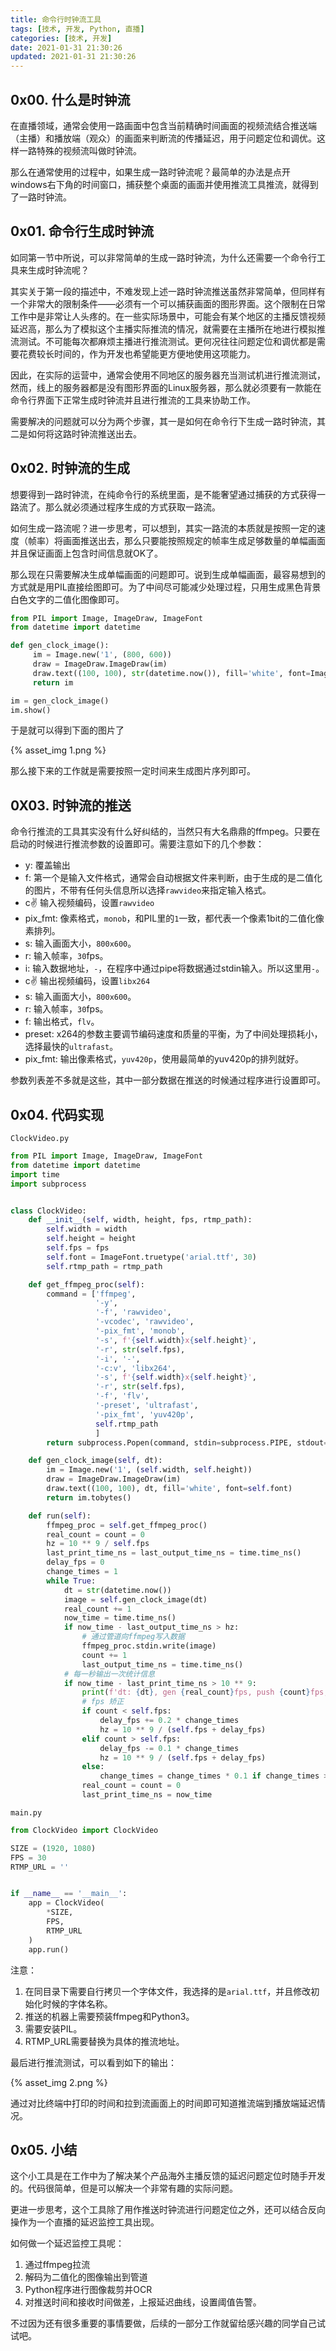 ```yaml
---
title: 命令行时钟流工具
tags: [技术, 开发, Python, 直播]
categories: [技术, 开发]
date: 2021-01-31 21:30:26
updated: 2021-01-31 21:30:26
---
```


## 0x00. 什么是时钟流

在直播领域，通常会使用一路画面中包含当前精确时间画面的视频流结合推送端（主播）和播放端（观众）的画面来判断流的传播延迟，用于问题定位和调优。这样一路特殊的视频流叫做时钟流。

那么在通常使用的过程中，如果生成一路时钟流呢？最简单的办法是点开windows右下角的时间窗口，捕获整个桌面的画面并使用推流工具推流，就得到了一路时钟流。

<!-- more -->

## 0x01. 命令行生成时钟流

如同第一节中所说，可以非常简单的生成一路时钟流，为什么还需要一个命令行工具来生成时钟流呢？

其实关于第一段的描述中，不难发现上述一路时钟流推送虽然非常简单，但同样有一个非常大的限制条件——必须有一个可以捕获画面的图形界面。这个限制在日常工作中是非常让人头疼的。在一些实际场景中，可能会有某个地区的主播反馈视频延迟高，那么为了模拟这个主播实际推流的情况，就需要在主播所在地进行模拟推流测试。不可能每次都麻烦主播进行推流测试。更何况往往问题定位和调优都是需要花费较长时间的，作为开发也希望能更方便地使用这项能力。

因此，在实际的运营中，通常会使用不同地区的服务器充当测试机进行推流测试，然而，线上的服务器都是没有图形界面的Linux服务器，那么就必须要有一款能在命令行界面下正常生成时钟流并且进行推流的工具来协助工作。

需要解决的问题就可以分为两个步骤，其一是如何在命令行下生成一路时钟流，其二是如何将这路时钟流推送出去。

## 0x02. 时钟流的生成

想要得到一路时钟流，在纯命令行的系统里面，是不能奢望通过捕获的方式获得一路流了。那么就必须通过程序生成的方式获取一路流。

如何生成一路流呢？进一步思考，可以想到，其实一路流的本质就是按照一定的速度（帧率）将画面推送出去，那么只要能按照规定的帧率生成足够数量的单幅画面并且保证画面上包含时间信息就OK了。

那么现在只需要解决生成单幅画面的问题即可。说到生成单幅画面，最容易想到的方式就是用PIL直接绘图即可。为了中间尽可能减少处理过程，只用生成黑色背景白色文字的二值化图像即可。

```python
from PIL import Image, ImageDraw, ImageFont
from datetime import datetime

def gen_clock_image():
     im = Image.new('1', (800, 600))
     draw = ImageDraw.ImageDraw(im)
     draw.text((100, 100), str(datetime.now()), fill='white', font=ImageFont.truetype('arial.ttf', 30))
     return im

im = gen_clock_image()
im.show()

```

于是就可以得到下面的图片了

{% asset_img 1.png %}

那么接下来的工作就是需要按照一定时间来生成图片序列即可。

## 0X03. 时钟流的推送

命令行推流的工具其实没有什么好纠结的，当然只有大名鼎鼎的ffmpeg。只要在启动的时候进行推流参数的设置即可。需要注意如下的几个参数：

- y: 覆盖输出
- f: 第一个是输入文件格式，通常会自动根据文件来判断，由于生成的是二值化的图片，不带有任何头信息所以选择`rawvideo`来指定输入格式。
- c:v: 输入视频编码，设置`rawvideo`
- pix_fmt: 像素格式，`monob`，和PIL里的`1`一致，都代表一个像素1bit的二值化像素排列。
- s: 输入画面大小，`800x600`。
- r: 输入帧率，`30`fps。
- i: 输入数据地址，`-`，在程序中通过pipe将数据通过stdin输入。所以这里用`-`。
- c:v: 输出视频编码，设置`libx264`
- s: 输入画面大小，`800x600`。
- r: 输入帧率，`30`fps。
- f: 输出格式，`flv`。
- preset: x264的参数主要调节编码速度和质量的平衡，为了中间处理损耗小，选择最快的`ultrafast`。
- pix_fmt: 输出像素格式，`yuv420p`，使用最简单的yuv420p的排列就好。

参数列表差不多就是这些，其中一部分数据在推送的时候通过程序进行设置即可。

## 0x04. 代码实现

`ClockVideo.py`

```python
from PIL import Image, ImageDraw, ImageFont
from datetime import datetime
import time
import subprocess


class ClockVideo:
    def __init__(self, width, height, fps, rtmp_path):
        self.width = width
        self.height = height
        self.fps = fps
        self.font = ImageFont.truetype('arial.ttf', 30)
        self.rtmp_path = rtmp_path

    def get_ffmpeg_proc(self):
        command = ['ffmpeg',
                   '-y',
                   '-f', 'rawvideo',
                   '-vcodec', 'rawvideo',
                   '-pix_fmt', 'monob',
                   '-s', f'{self.width}x{self.height}',
                   '-r', str(self.fps),
                   '-i', '-',
                   '-c:v', 'libx264',
                   '-s', f'{self.width}x{self.height}',
                   '-r', str(self.fps),
                   '-f', 'flv',
                   '-preset', 'ultrafast',
                   '-pix_fmt', 'yuv420p',
                   self.rtmp_path
                   ]
        return subprocess.Popen(command, stdin=subprocess.PIPE, stdout=subprocess.DEVNULL, stderr=subprocess.DEVNULL)

    def gen_clock_image(self, dt):
        im = Image.new('1', (self.width, self.height))
        draw = ImageDraw.ImageDraw(im)
        draw.text((100, 100), dt, fill='white', font=self.font)
        return im.tobytes()

    def run(self):
        ffmpeg_proc = self.get_ffmpeg_proc()
        real_count = count = 0
        hz = 10 ** 9 / self.fps
        last_print_time_ns = last_output_time_ns = time.time_ns()
        delay_fps = 0
        change_times = 1
        while True:
            dt = str(datetime.now())
            image = self.gen_clock_image(dt)
            real_count += 1
            now_time = time.time_ns()
            if now_time - last_output_time_ns > hz:
            	# 通过管道向ffmpeg写入数据
                ffmpeg_proc.stdin.write(image)
                count += 1
                last_output_time_ns = time.time_ns()
            # 每一秒输出一次统计信息
            if now_time - last_print_time_ns > 10 ** 9:
                print(f'dt: {dt}, gen {real_count}fps, push {count}fps, hz: {hz:.2f}, delay: {delay_fps:.2f}')
                # fps 矫正
                if count < self.fps:
                    delay_fps += 0.2 * change_times
                    hz = 10 ** 9 / (self.fps + delay_fps)
                elif count > self.fps:
                    delay_fps -= 0.1 * change_times
                    hz = 10 ** 9 / (self.fps + delay_fps)
                else:
                    change_times = change_times * 0.1 if change_times >= 0.001 else change_times
                real_count = count = 0
                last_print_time_ns = now_time
```

`main.py`

```python
from ClockVideo import ClockVideo

SIZE = (1920, 1080)
FPS = 30
RTMP_URL = ''


if __name__ == '__main__':
    app = ClockVideo(
        *SIZE,
        FPS,
        RTMP_URL
    )
    app.run()
```

注意：

1. 在同目录下需要自行拷贝一个字体文件，我选择的是`arial.ttf`，并且修改初始化时候的字体名称。
2. 推送的机器上需要预装ffmpeg和Python3。
3. 需要安装PIL。
4. RTMP_URL需要替换为具体的推流地址。

最后进行推流测试，可以看到如下的输出：

{% asset_img 2.png %}

通过对比终端中打印的时间和拉到流画面上的时间即可知道推流端到播放端延迟情况。

## 0x05. 小结

这个小工具是在工作中为了解决某个产品海外主播反馈的延迟问题定位时随手开发的。代码很简单，但是可以解决一个非常有趣的实际问题。

更进一步思考，这个工具除了用作推送时钟流进行问题定位之外，还可以结合反向操作为一个直播的延迟监控工具出现。

如何做一个延迟监控工具呢：

1. 通过ffmpeg拉流
2. 解码为二值化的图像输出到管道
3. Python程序进行图像裁剪并OCR
4. 对推送时间和接收时间做差，上报延迟曲线，设置阈值告警。

不过因为还有很多重要的事情要做，后续的一部分工作就留给感兴趣的同学自己试试吧。
